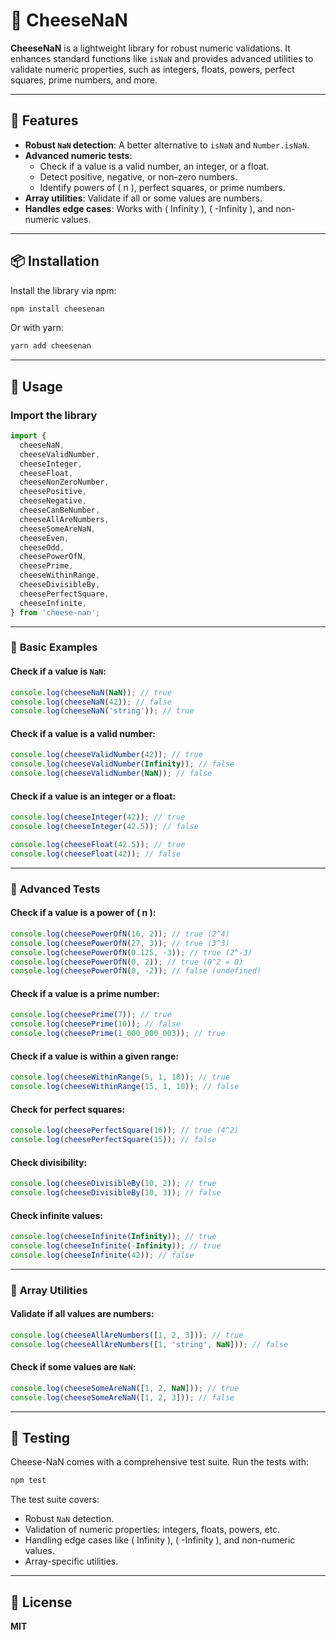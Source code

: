 # 🧀 CheeseNaN

**CheeseNaN** is a lightweight library for robust numeric validations. It enhances standard functions like `isNaN` and provides advanced utilities to validate numeric properties, such as integers, floats, powers, perfect squares, prime numbers, and more.

---

## 🚀 Features

- **Robust `NaN` detection**: A better alternative to `isNaN` and `Number.isNaN`.
- **Advanced numeric tests**:
  - Check if a value is a valid number, an integer, or a float.
  - Detect positive, negative, or non-zero numbers.
  - Identify powers of \( n \), perfect squares, or prime numbers.
- **Array utilities**: Validate if all or some values are numbers.
- **Handles edge cases**: Works with \( Infinity \), \( -Infinity \), and non-numeric values.

---

## 📦 Installation

Install the library via npm:

```bash
npm install cheesenan
```

Or with yarn:

```bash
yarn add cheesenan
```

---

## 🔧 Usage

### Import the library

```typescript
import {
  cheeseNaN,
  cheeseValidNumber,
  cheeseInteger,
  cheeseFloat,
  cheeseNonZeroNumber,
  cheesePositive,
  cheeseNegative,
  cheeseCanBeNumber,
  cheeseAllAreNumbers,
  cheeseSomeAreNaN,
  cheeseEven,
  cheeseOdd,
  cheesePowerOfN,
  cheesePrime,
  cheeseWithinRange,
  cheeseDivisibleBy,
  cheesePerfectSquare,
  cheeseInfinite,
} from 'cheese-nan';
```

---

### 🔹 **Basic Examples**

#### Check if a value is `NaN`:

```typescript
console.log(cheeseNaN(NaN)); // true
console.log(cheeseNaN(42)); // false
console.log(cheeseNaN('string')); // true
```

#### Check if a value is a valid number:

```typescript
console.log(cheeseValidNumber(42)); // true
console.log(cheeseValidNumber(Infinity)); // false
console.log(cheeseValidNumber(NaN)); // false
```

#### Check if a value is an integer or a float:

```typescript
console.log(cheeseInteger(42)); // true
console.log(cheeseInteger(42.5)); // false

console.log(cheeseFloat(42.5)); // true
console.log(cheeseFloat(42)); // false
```

---

### 🔹 **Advanced Tests**

#### Check if a value is a power of \( n \):

```typescript
console.log(cheesePowerOfN(16, 2)); // true (2^4)
console.log(cheesePowerOfN(27, 3)); // true (3^3)
console.log(cheesePowerOfN(0.125, -3)); // true (2^-3)
console.log(cheesePowerOfN(0, 2)); // true (0^2 = 0)
console.log(cheesePowerOfN(0, -2)); // false (undefined)
```

#### Check if a value is a prime number:

```typescript
console.log(cheesePrime(7)); // true
console.log(cheesePrime(10)); // false
console.log(cheesePrime(1_000_000_003)); // true
```

#### Check if a value is within a given range:

```typescript
console.log(cheeseWithinRange(5, 1, 10)); // true
console.log(cheeseWithinRange(15, 1, 10)); // false
```

#### Check for perfect squares:

```typescript
console.log(cheesePerfectSquare(16)); // true (4^2)
console.log(cheesePerfectSquare(15)); // false
```

#### Check divisibility:

```typescript
console.log(cheeseDivisibleBy(10, 2)); // true
console.log(cheeseDivisibleBy(10, 3)); // false
```

#### Check infinite values:

```typescript
console.log(cheeseInfinite(Infinity)); // true
console.log(cheeseInfinite(-Infinity)); // true
console.log(cheeseInfinite(42)); // false
```

---

### 🔹 **Array Utilities**

#### Validate if all values are numbers:

```typescript
console.log(cheeseAllAreNumbers([1, 2, 3])); // true
console.log(cheeseAllAreNumbers([1, 'string', NaN])); // false
```

#### Check if some values are `NaN`:

```typescript
console.log(cheeseSomeAreNaN([1, 2, NaN])); // true
console.log(cheeseSomeAreNaN([1, 2, 3])); // false
```

---

## 🧪 Testing

Cheese-NaN comes with a comprehensive test suite. Run the tests with:

```bash
npm test
```

The test suite covers:

- Robust `NaN` detection.
- Validation of numeric properties: integers, floats, powers, etc.
- Handling edge cases like \( Infinity \), \( -Infinity \), and non-numeric values.
- Array-specific utilities.

---

## 📜 License

**MIT**